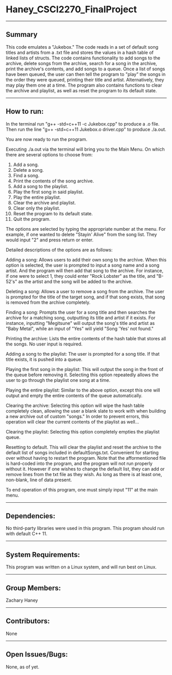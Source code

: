 # Haney_CSCI2270_FinalProject
-------------------------------------
Summary
-------------------------------------
This code emulates a "Jukebox." The code reads in a set of default song titles and artists from a .txt file and stores the values in a hash table of linked lists of structs. The code contains functionality to add songs to the archive, delete songs from the archive, search for a song in the archive, print the archive's contents, and add songs to a queue. Once a list of songs have been queued, the user can then tell the program to "play" the songs in the order they were queued, printing their title and artist. Alternatively, they may play them one at a time. The program also contains functions to clear the archive and playlist, as well as reset the program to its default state.

-------------------------------------
How to run:
-------------------------------------
In the terminal run "g++ -std=c++11 -c Jukebox.cpp" to produce a .o file.
Then run the line "g++ -std=c++11 Jukebox.o driver.cpp" to produce ./a.out.

You are now ready to run the program.

Executing ./a.out via the terminal will bring you to the Main Menu. On which there are several options to choose from:
  1. Add a song.
  2. Delete a song.
  3. Find a song.
  4. Print the contents of the song archive.
  5. Add a song to the playlist.
  6. Play the first song in said playlist.
  7. Play the entire playlist.
  8. Clear the archive and playlist.
  9. Clear only the playlist.
  10. Reset the program to its default state.
  11. Quit the program.

The options are selected by typing the appropriate number at the menu. For example, if one wanted to delete "Stayin' Alive" from the song list. They would input "2" and press return or enter. 

Detailed descriptions of the options are as follows:

Adding a song: 
Allows users to add their own song to the archive. When this option is selected, the user is prompted to input a song name and a song artist. And the program will then add that song to the archive. For instance, if one were to select 1, they could enter "Rock Lobster" as the title, and "B-52's" as the artist and the song will be added to the archive.  

Deleting a song: 
Allows a user to remove a song from the archive. The user is prompted for the title of the target song, and if that song exists, that song is removed from the archive completely.

Finding a song: 
Prompts the user for a song title and then searches the archive for a matching song, outputting its title and artist if it exists. For instance, inputting "Megitsune" will output the song's title and artist as "Baby Metal", while an input of "Yes" will yield "Song 'Yes' not found." 

Printing the archive: 
Lists the entire contents of the hash table that stores all the songs. No user input is required.

Adding a song to the playlist:
The user is prompted for a song title. If that title exists, it is pushed into a queue.

Playing the first song in the playlist:
This will output the song in the front of the queue before removing it. Selecting this option repeatedly allows the user to go through the playlist one song at a time.

Playing the entire playlist:
Similar to the above option, except this one will output and empty the entire contents of the queue automatically.

Clearing the archive:
Selecting this option will wipe the hash table completely clean, allowing the user a blank slate to work with when building a new archive out of custom "songs." In order to prevent errors, this operation will clear the current contents of the playlist as well...

Clearing the playlist:
Selecting this option completely empties the playlist queue.

Resetting to default.
This will clear the playlist and reset the archive to the default list of songs included in defaultSongs.txt. Convenient for starting over without having to restart the program. Note that the afformentioned file is hard-coded into the program, and the program will not run properly without it. However if one wishes to change the default list, they can add or remove lines from the txt file as they wish. As long as there is at least one, non-blank, line of data present.

To end operation of this program, one must simply input "11" at the main menu.

-------------------------------------
Dependencies:
-------------------------------------
No third-party libraries were used in this program. This program should run with default C++ 11.

-------------------------------------
System Requirements:
-------------------------------------
This program was written on a Linux system, and will run best on Linux.

-------------------------------------
Group Members:
-------------------------------------
Zachary Haney

-------------------------------------
Contributors:
-------------------------------------
None

-------------------------------------
Open Issues/Bugs:
-------------------------------------
None, as of yet.
